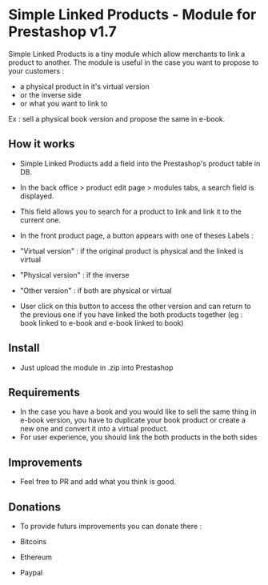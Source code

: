 # Simple Linked Products - Module for Prestashop v1.7

Simple Linked Products is a tiny module which allow merchants to link a product to another.
The module is useful in the case you want to propose to your customers :

- a physical product in it's virtual version
- or the inverse side
- or what you want to link to

Ex : sell a physical book version and propose the same in e-book.

## How it works

- Simple Linked Products add a field into the Prestashop's product table in DB.
- In the back office > product edit page > modules tabs, a search field is displayed.
- This field allows you to search for a product to link and link it to the current one. 
- In the front product page, a button appears with one of theses Labels :

- "Virtual version" : if the original product is physical and the linked is virtual
- "Physical version" : if the inverse
- "Other version" : if both are physical or virtual

- User click on this button to access the other version and can return to the previous one if you have linked the both products together (eg : book linked to e-book and e-book linked to book) 

## Install

- Just upload the module in .zip into Prestashop

## Requirements

- In the case you have a book and you would like to sell the same thing in e-book version, you have to duplicate your book product or create a new one and convert it into a virtual product.
- For user experience, you should link the both products in the both sides


## Improvements 

- Feel free to PR and add what you think is good.


## Donations

- To provide futurs improvements you can donate there :

- Bitcoins 
- Ethereum
- Paypal
